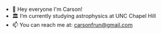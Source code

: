 - 👋 Hey everyone I'm Carson!
- 🏛 I’m currently studying astrophysics at UNC Chapel Hill
- 📫 You can reach me at: carsonfrun@gmail.com

